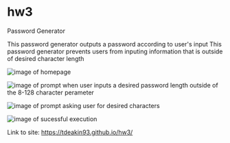 # hw3

Password Generator

This password generator outputs a password according to user's input
This password generator prevents users from inputing information that is outside of desired character length

![image of homepage](images/Example.JPG)

![image of prompt when user inputs a desired password length outside of the 8-128 character perameter](images/if-wrong-length.JPG)

![image of prompt asking user for desired characters](C:\Users\TiffanyDeakin\Desktop\Code\hw3\assets\images\prompts-user-input.JPG)

![image of sucessful execution](images/successful-execution.JPG)

Link to site: https://tdeakin93.github.io/hw3/
